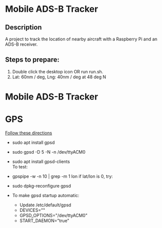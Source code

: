 # Mobile ADS-B Tracker 
## Description
A project to track the location of nearby aircraft with a Raspberry Pi and an ADS-B receiver.

## Steps to prepare:
1. Double click the desktop icon OR run run.sh.
2. Lat: 60nm / deg, Lng: 40nm / deg at 48 deg N

# Mobile ADS-B Tracker 

# GPS
[Follow these directions](https://canadagps.ca/blogs/knowledgebase-by-platform-linux/how-to-connect-an-usb-gps-receiver-with-a-linux-computer)

- sudo apt install gpsd
- sudo gpsd -D 5 -N -n /dev/ttyACM0
- sudo apt install gpsd-clients  
To test:  
- gpspipe -w -n 10 | grep -m 1 lon
if lat/lon is 0, try:
- sudo dpkg-reconfigure gpsd  

- To make gpsd startup automatic:  
  - Update /etc/default/gpsd
  - DEVICES=""
  - GPSD_OPTIONS="/dev/ttyACM0"
  - START_DAEMON="true"  
